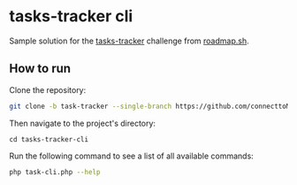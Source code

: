 # tasks-tracker cli
Sample solution for the [tasks-tracker](https://roadmap.sh/projects/task-tracker) challenge from [roadmap.sh](https://roadmap.sh/).

## How to run

Clone the repository:

```bash
git clone -b task-tracker --single-branch https://github.com/connecttoMAHDI/php-projects.git task-tracker-cli
```
Then navigate to the project's directory:
```
cd tasks-tracker-cli
```

Run the following command to see a list of all available commands:
```bash
php task-cli.php --help
```
